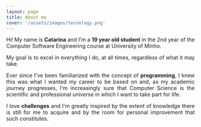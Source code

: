```yaml
---
layout: page
title: About me
cover: '/assets/images/tecnology.png'
---
```


<div align="justify">
Hi! My name is <b>Catarina</b> and I'm a <b>19 year old student</b> in the 2nd year of the Computer Software Engineering course at University of Minho.

My goal is to excel in everything I do, at all times, regardless of what it may take.

Ever since I've been familiarized with the concept of <b>programming</b>, I knew this was what I wanted my career to be based on and, as my academic journey progresses, I'm increasingly sure that Computer Science is the scientific and professional universe in which I want to take part for life.

I love <b>challenges</b> and I'm greatly inspired by the extent of knowledge there is still for me to acquire and by the room for personal improvement that such constitutes.
</div>

<html>
<head>
<meta name="viewport" content="width=device-width, initial-scale=1">
<link rel="stylesheet" href="https://cdnjs.cloudflare.com/ajax/libs/font-awesome/4.7.0/css/font-awesome.min.css">
<style>
.fa {
  padding: 10px;
  font-size: 15px;
  width: 15px;
  text-align: center;
  text-decoration: none;
  margin: 3px 1px;
  border-radius: 25%;
}

.fa:hover {
    opacity: 0.7;
}

.fa-facebook {
  background: #3B5998;
  color: white;
}

.fa-github {
  background: #000000;
  color: white;
}

.fa-linkedin {
  background: #007bb5;
  color: white;
}
</style>
</head>
<body>


<center>
<a href="https://www.facebook.com/catarinaamachado" class="fa fa-facebook"></a>
<a href="https://github.com/catarinaamachado" class="fa fa-github"></a>
<a href="https://www.linkedin.com/in/catarinaamachado/" class="fa fa-linkedin"></a>
</center>


</body>
</html>
